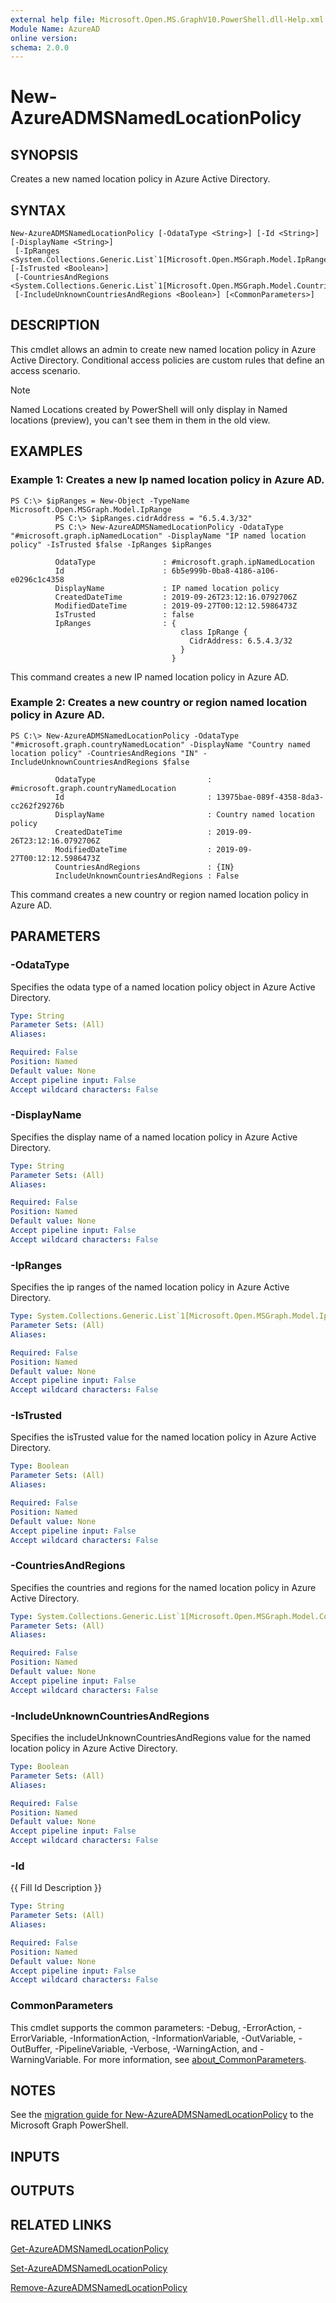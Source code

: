 ```yaml
---
external help file: Microsoft.Open.MS.GraphV10.PowerShell.dll-Help.xml
Module Name: AzureAD
online version:
schema: 2.0.0
---
```


# New-AzureADMSNamedLocationPolicy

## SYNOPSIS
Creates a new named location policy in Azure Active Directory.

## SYNTAX

```
New-AzureADMSNamedLocationPolicy [-OdataType <String>] [-Id <String>] [-DisplayName <String>]
 [-IpRanges <System.Collections.Generic.List`1[Microsoft.Open.MSGraph.Model.IpRange]>] [-IsTrusted <Boolean>]
 [-CountriesAndRegions <System.Collections.Generic.List`1[Microsoft.Open.MSGraph.Model.CountriesAndRegion]>]
 [-IncludeUnknownCountriesAndRegions <Boolean>] [<CommonParameters>]
```

## DESCRIPTION
This cmdlet allows an admin to create new named location policy in Azure Active Directory.
Conditional access policies are custom rules that define an access scenario.

> [!NOTE]
> Named Locations created by PowerShell will only display in Named locations (preview), you can't see them in them in the old view.

## EXAMPLES

### Example 1: Creates a new Ip named location policy in Azure AD.
```
PS C:\> $ipRanges = New-Object -TypeName Microsoft.Open.MSGraph.Model.IpRange
          PS C:\> $ipRanges.cidrAddress = "6.5.4.3/32"
          PS C:\> New-AzureADMSNamedLocationPolicy -OdataType "#microsoft.graph.ipNamedLocation" -DisplayName "IP named location policy" -IsTrusted $false -IpRanges $ipRanges

          OdataType               : #microsoft.graph.ipNamedLocation
          Id                      : 6b5e999b-0ba8-4186-a106-e0296c1c4358
          DisplayName             : IP named location policy
          CreatedDateTime         : 2019-09-26T23:12:16.0792706Z
          ModifiedDateTime        : 2019-09-27T00:12:12.5986473Z
          IsTrusted               : false
          IpRanges                : {
                                      class IpRange {
                                        CidrAddress: 6.5.4.3/32
                                      }
                                    }
```

This command creates a new IP named location policy in Azure AD.

### Example 2: Creates a new country or region named location policy in Azure AD.
```
PS C:\> New-AzureADMSNamedLocationPolicy -OdataType "#microsoft.graph.countryNamedLocation" -DisplayName "Country named location policy" -CountriesAndRegions "IN" -IncludeUnknownCountriesAndRegions $false

          OdataType                         : #microsoft.graph.countryNamedLocation
          Id                                : 13975bae-089f-4358-8da3-cc262f29276b
          DisplayName                       : Country named location policy
          CreatedDateTime                   : 2019-09-26T23:12:16.0792706Z
          ModifiedDateTime                  : 2019-09-27T00:12:12.5986473Z
          CountriesAndRegions               : {IN}
          IncludeUnknownCountriesAndRegions : False
```

This command creates a new country or region named location policy in Azure AD.

## PARAMETERS

### -OdataType
Specifies the odata type of a named location policy object in Azure Active Directory.

```yaml
Type: String
Parameter Sets: (All)
Aliases:

Required: False
Position: Named
Default value: None
Accept pipeline input: False
Accept wildcard characters: False
```

### -DisplayName
Specifies the display name of a named location policy in Azure Active Directory.

```yaml
Type: String
Parameter Sets: (All)
Aliases:

Required: False
Position: Named
Default value: None
Accept pipeline input: False
Accept wildcard characters: False
```

### -IpRanges
Specifies the ip ranges of the named location policy in Azure Active Directory.

```yaml
Type: System.Collections.Generic.List`1[Microsoft.Open.MSGraph.Model.IpRange]
Parameter Sets: (All)
Aliases:

Required: False
Position: Named
Default value: None
Accept pipeline input: False
Accept wildcard characters: False
```

### -IsTrusted
Specifies the isTrusted value for the named location policy in Azure Active Directory.

```yaml
Type: Boolean
Parameter Sets: (All)
Aliases:

Required: False
Position: Named
Default value: None
Accept pipeline input: False
Accept wildcard characters: False
```

### -CountriesAndRegions
Specifies the countries and regions for the named location policy in Azure Active Directory.

```yaml
Type: System.Collections.Generic.List`1[Microsoft.Open.MSGraph.Model.CountriesAndRegion]
Parameter Sets: (All)
Aliases:

Required: False
Position: Named
Default value: None
Accept pipeline input: False
Accept wildcard characters: False
```

### -IncludeUnknownCountriesAndRegions
Specifies the includeUnknownCountriesAndRegions value for the named location policy in Azure Active Directory.

```yaml
Type: Boolean
Parameter Sets: (All)
Aliases:

Required: False
Position: Named
Default value: None
Accept pipeline input: False
Accept wildcard characters: False
```

### -Id
{{ Fill Id Description }}

```yaml
Type: String
Parameter Sets: (All)
Aliases:

Required: False
Position: Named
Default value: None
Accept pipeline input: False
Accept wildcard characters: False
```

### CommonParameters
This cmdlet supports the common parameters: -Debug, -ErrorAction, -ErrorVariable, -InformationAction, -InformationVariable, -OutVariable, -OutBuffer, -PipelineVariable, -Verbose, -WarningAction, and -WarningVariable. For more information, see [about_CommonParameters](http://go.microsoft.com/fwlink/?LinkID=113216).

## NOTES

See the [migration guide for New-AzureADMSNamedLocationPolicy](./migrate/New-AzureADMSNamedLocationPolicy.md) to the Microsoft Graph PowerShell.

## INPUTS

## OUTPUTS

## RELATED LINKS

[Get-AzureADMSNamedLocationPolicy](Get-AzureADMSNamedLocationPolicy.md)

[Set-AzureADMSNamedLocationPolicy](Set-AzureADMSNamedLocationPolicy.md)

[Remove-AzureADMSNamedLocationPolicy](Remove-AzureADMSNamedLocationPolicy.md)

